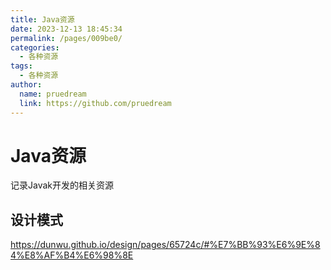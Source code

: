 ```yaml
---
title: Java资源
date: 2023-12-13 18:45:34
permalink: /pages/009be0/
categories:
  - 各种资源
tags:
  - 各种资源
author: 
  name: pruedream
  link: https://github.com/pruedream
---
```


# Java资源
记录Javak开发的相关资源

## 设计模式
https://dunwu.github.io/design/pages/65724c/#%E7%BB%93%E6%9E%84%E8%AF%B4%E6%98%8E